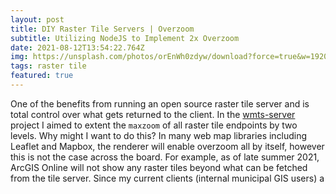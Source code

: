 ```yaml
---
layout: post
title: DIY Raster Tile Servers | Overzoom
subtitle: Utilizing NodeJS to Implement 2x Overzoom
date: 2021-08-12T13:54:22.764Z
img: https://unsplash.com/photos/orEnWh0zdyw/download?force=true&w=1920
tags: raster tile
featured: true
---
```

One of the benefits from running an open source raster tile server and is total control over what gets returned to the client. In the [wmts-server](https://github.com/reyemtm/wmts-server) project I aimed to extent the `maxzoom` of all raster tile endpoints by two levels. Why might I want to do this? In many web map libraries including Leaflet and Mapbox, the renderer will enable overzoom all by itself, however this is not the case across the board. For example, as of late summer 2021, ArcGIS Online will not show any raster tiles beyond what can be fetched from the tile server. Since my current clients (internal municipal GIS users) a  